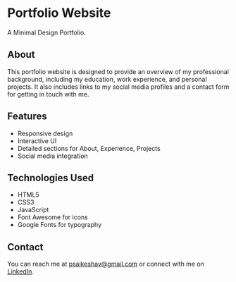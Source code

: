 # Portfolio Website

A Minimal Design Portfolio.

## About

This portfolio website is designed to provide an overview of my professional background, including my education, work experience, and personal projects. It also includes links to my social media profiles and a contact form for getting in touch with me.

## Features

- Responsive design
- Interactive UI
- Detailed sections for About, Experience, Projects
- Social media integration

## Technologies Used

- HTML5
- CSS3
- JavaScript
- Font Awesome for icons
- Google Fonts for typography

## Contact

You can reach me at psaikeshav@gmail.com or connect with me on [LinkedIn](https://www.linkedin.com/in/saikeshav/).
